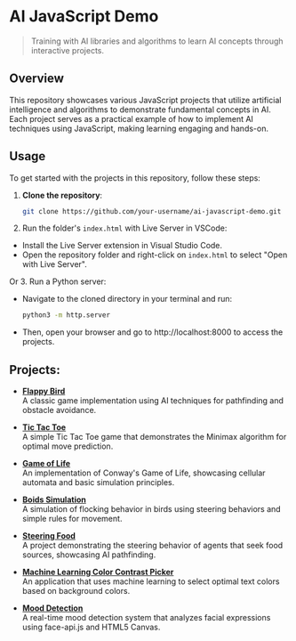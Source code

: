 # AI JavaScript Demo

> Training with AI libraries and algorithms to learn AI concepts through interactive projects.

## Overview

This repository showcases various JavaScript projects that utilize artificial intelligence and algorithms to demonstrate fundamental concepts in AI. Each project serves as a practical example of how to implement AI techniques using JavaScript, making learning engaging and hands-on.

## Usage

To get started with the projects in this repository, follow these steps:

1. **Clone the repository**:

   ```bash
   git clone https://github.com/your-username/ai-javascript-demo.git
   ```

2. Run the folder's `index.html` with Live Server in VSCode:

- Install the Live Server extension in Visual Studio Code.
- Open the repository folder and right-click on `index.html` to select "Open with Live Server".

Or 3. Run a Python server:

- Navigate to the cloned directory in your terminal and run:

  ```bash
  python3 -m http.server
  ```

- Then, open your browser and go to http://localhost:8000 to access the projects.

## Projects:

- **[Flappy Bird](./flappy-bird/README.md)**  
  A classic game implementation using AI techniques for pathfinding and obstacle avoidance.

- **[Tic Tac Toe](./tic-tac-toe/README.md)**  
  A simple Tic Tac Toe game that demonstrates the Minimax algorithm for optimal move prediction.

- **[Game of Life](./game-of-life/README.md)**  
  An implementation of Conway's Game of Life, showcasing cellular automata and basic simulation principles.

- **[Boids Simulation](./boids-simulation/README.md)**  
  A simulation of flocking behavior in birds using steering behaviors and simple rules for movement.

- **[Steering Food](./steering-food/README.md)**  
  A project demonstrating the steering behavior of agents that seek food sources, showcasing AI pathfinding.

- **[Machine Learning Color Contrast Picker](./ml-color-contrast-picker/README.md)**  
  An application that uses machine learning to select optimal text colors based on background colors.

- **[Mood Detection](./mood-detection/README.md)**  
  A real-time mood detection system that analyzes facial expressions using face-api.js and HTML5 Canvas.
